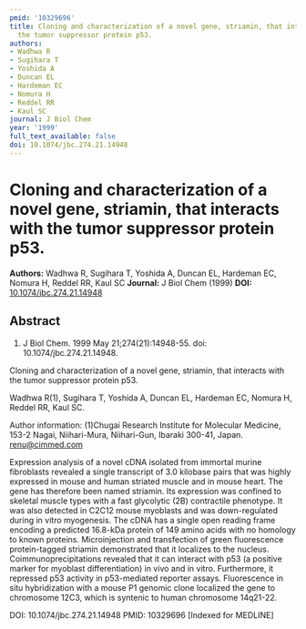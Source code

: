 ```yaml
---
pmid: '10329696'
title: Cloning and characterization of a novel gene, striamin, that interacts with
  the tumor suppressor protein p53.
authors:
- Wadhwa R
- Sugihara T
- Yoshida A
- Duncan EL
- Hardeman EC
- Nomura H
- Reddel RR
- Kaul SC
journal: J Biol Chem
year: '1999'
full_text_available: false
doi: 10.1074/jbc.274.21.14948
---
```


# Cloning and characterization of a novel gene, striamin, that interacts with the tumor suppressor protein p53.
**Authors:** Wadhwa R, Sugihara T, Yoshida A, Duncan EL, Hardeman EC, Nomura H, Reddel RR, Kaul SC
**Journal:** J Biol Chem (1999)
**DOI:** [10.1074/jbc.274.21.14948](https://doi.org/10.1074/jbc.274.21.14948)

## Abstract

1. J Biol Chem. 1999 May 21;274(21):14948-55. doi: 10.1074/jbc.274.21.14948.

Cloning and characterization of a novel gene, striamin, that interacts with the
tumor suppressor protein p53.

Wadhwa R(1), Sugihara T, Yoshida A, Duncan EL, Hardeman EC, Nomura H, Reddel RR,
Kaul SC.

Author information:
(1)Chugai Research Institute for Molecular Medicine, 153-2 Nagai, Niihari-Mura,
Niihari-Gun, Ibaraki 300-41, Japan. renu@cimmed.com

Expression analysis of a novel cDNA isolated from immortal murine fibroblasts
revealed a single transcript of 3.0 kilobase pairs that was highly expressed in
mouse and human striated muscle and in mouse heart. The gene has therefore been
named striamin. Its expression was confined to skeletal muscle types with a fast
glycolytic (2B) contractile phenotype. It was also detected in C2C12 mouse
myoblasts and was down-regulated during in vitro myogenesis. The cDNA has a
single open reading frame encoding a predicted 16.8-kDa protein of 149 amino
acids with no homology to known proteins. Microinjection and transfection of
green fluorescence protein-tagged striamin demonstrated that it localizes to the
nucleus. Coimmunoprecipitations revealed that it can interact with p53 (a
positive marker for myoblast differentiation) in vivo and in vitro. Furthermore,
it repressed p53 activity in p53-mediated reporter assays. Fluorescence in situ
hybridization with a mouse P1 genomic clone localized the gene to chromosome
12C3, which is syntenic to human chromosome 14q21-22.

DOI: 10.1074/jbc.274.21.14948
PMID: 10329696 [Indexed for MEDLINE]
